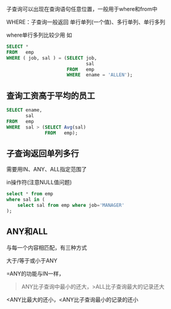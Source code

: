 子查询可以出现在查询语句任意位置，一般用于where和from中

WHERE：子查询一般返回 单行单列(一个值)、多行单列、单行多列

where单行多列比较少用 如 

```sql
SELECT * 
FROM   emp 
WHERE ( job, sal ) = (SELECT job, 
                             sal 
                      FROM   emp 
                      WHERE  ename = 'ALLEN'); 
```

## 查询工资高于平均的员工

```sql
SELECT ename, 
       sal 
FROM   emp 
WHERE  sal > (SELECT Avg(sal) 
              FROM   emp); 
```

## 子查询返回单列多行

需要用IN、ANY、ALL指定范围了

in操作符(注意NULL值问题)

```sql
select * from emp
where sal in (
    select sal from emp where job='MANAGER'
);
```

## ANY和ALL

与每一个内容相匹配，有三种方式

大于/等于或小于ANY

=ANY的功能与IN一样，

>ANY比子查询中最小的还大，>ALL比子查询最大的记录还大

<ANY比最大的还小，<ANY比子查询最小的记录的还小

